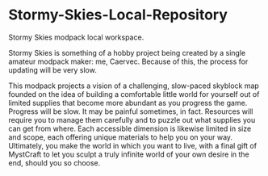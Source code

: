 # Stormy-Skies-Local-Repository
 Stormy Skies modpack local workspace.

Stormy Skies is something of a hobby project being created by a single amateur modpack maker: me, Caervec. Because of this, the process for updating will be very slow.

This modpack projects a vision of a challenging, slow-paced skyblock map founded on the idea of building a comfortable little world for yourself out of limited supplies that become more abundant as you progress the game. Progress will be slow. It may be painful sometimes, in fact. Resources will require you to manage them carefully and to puzzle out what supplies you can get from where. Each accessible dimension is likewise limited in size and scope, each offering unique materials to help you on your way. 
Ultimately, you make the world in which you want to live, with a final gift of MystCraft to let you sculpt a truly infinite world of your own desire in the end, should you so choose.

